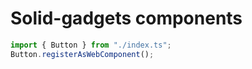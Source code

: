 # Solid-gadgets components

```js script
import { Button } from "./index.ts";
Button.registerAsWebComponent();
```

<so-ga-button></so-ga-button>
